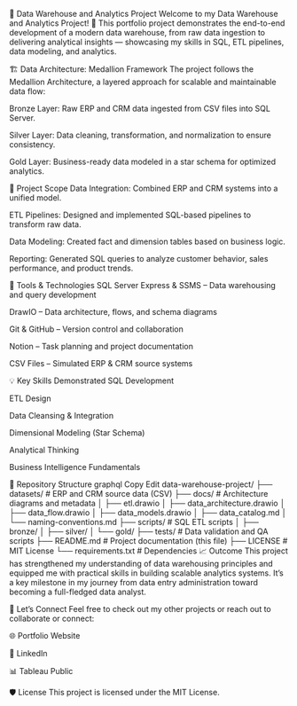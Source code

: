 🧠 Data Warehouse and Analytics Project
Welcome to my Data Warehouse and Analytics Project! 🚀
This portfolio project demonstrates the end-to-end development of a modern data warehouse, from raw data ingestion to delivering analytical insights — showcasing my skills in SQL, ETL pipelines, data modeling, and analytics.

🏗️ Data Architecture: Medallion Framework
The project follows the Medallion Architecture, a layered approach for scalable and maintainable data flow:

Bronze Layer: Raw ERP and CRM data ingested from CSV files into SQL Server.

Silver Layer: Data cleaning, transformation, and normalization to ensure consistency.

Gold Layer: Business-ready data modeled in a star schema for optimized analytics.

📌 Project Scope
Data Integration: Combined ERP and CRM systems into a unified model.

ETL Pipelines: Designed and implemented SQL-based pipelines to transform raw data.

Data Modeling: Created fact and dimension tables based on business logic.

Reporting: Generated SQL queries to analyze customer behavior, sales performance, and product trends.

🧰 Tools & Technologies
SQL Server Express & SSMS – Data warehousing and query development

DrawIO – Data architecture, flows, and schema diagrams

Git & GitHub – Version control and collaboration

Notion – Task planning and project documentation

CSV Files – Simulated ERP & CRM source systems

💡 Key Skills Demonstrated
SQL Development

ETL Design

Data Cleansing & Integration

Dimensional Modeling (Star Schema)

Analytical Thinking

Business Intelligence Fundamentals

📂 Repository Structure
graphql
Copy
Edit
data-warehouse-project/
├── datasets/               # ERP and CRM source data (CSV)
├── docs/                   # Architecture diagrams and metadata
│   ├── etl.drawio
│   ├── data_architecture.drawio
│   ├── data_flow.drawio
│   ├── data_models.drawio
│   ├── data_catalog.md
│   └── naming-conventions.md
├── scripts/                # SQL ETL scripts
│   ├── bronze/
│   ├── silver/
│   └── gold/
├── tests/                  # Data validation and QA scripts
├── README.md               # Project documentation (this file)
├── LICENSE                 # MIT License
└── requirements.txt        # Dependencies
📈 Outcome
This project has strengthened my understanding of data warehousing principles and equipped me with practical skills in building scalable analytics systems. It’s a key milestone in my journey from data entry administration toward becoming a full-fledged data analyst.

🔗 Let’s Connect
Feel free to check out my other projects or reach out to collaborate or connect:

🌐 Portfolio Website

💼 LinkedIn

📊 Tableau Public

🛡️ License
This project is licensed under the MIT License.
